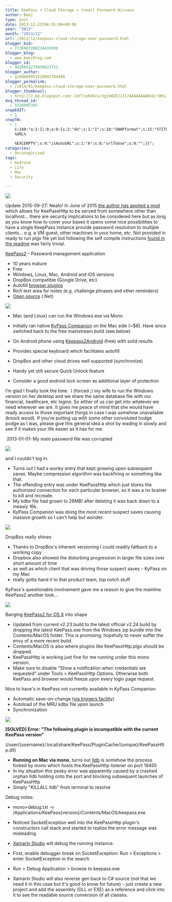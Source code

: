 ```yaml
---
title: KeePass + Cloud Storage = (near) Password Nirvana
author: Beej
type: post
date: 2013-12-23T06:55:00+00:00
year: "2013"
month: "2013/12"
url: /2013/12/keepass-cloud-storage-near-password.html
blogger_bid:
  - 7726907200224433699
blogger_blog:
  - www.beejblog.com
blogger_id:
  - 4826853279959822751
blogger_author:
  - g108669953529091704409
blogger_permalink:
  - /2014/01/keepass-cloud-storage-near-password.html
blogger_thumbnail:
  - http://2.bp.blogspot.com/-lbflleKV6Is/VgjkWZE2JJI/AAAAAAAARoQ/r8RsIzK3duM/s1600/KeePassHttp-remote-host.png
dsq_thread_id:
  - 5526005395
snapEdIT:
  - 1
snapTW:
  - |
    s:240:"a:1:{i:0;a:8:{s:2:"do";s:1:"1";s:10:"SNAPformat";s:15:"%TITLE% - %URL%";s:8:"attchImg";s:1:"1";s:9:"isAutoImg";s:1:"A";s:8:"imgToUse";s:0:"";s:9:"msgFormat";s:27:"%TITLE%
    %URL%
    
    %EXCERPT%";s:9:"isAutoURL";s:1:"A";s:8:"urlToUse";s:0:"";}}";
categories:
  - Uncategorized
tags:
  - Android
  - Life
  - Mac
  - Security

---
```

[![][1]][1]

Update 2015-09-27: Neato! In June of 2015 [the author has applied a mod][2] which allows for KeePassHttp to be served from somewhere other than localhost... there are security implications to be considered here but as long as you know how to cover your bases it opens some nice possibilities to have a single KeepPass instance provide password resolution to multiple clients... e.g. a VM guest, other machines in your home, etc. Not provided in ready to run plgx file yet but following the self compile instructions [found in the readme][3] was fairly trivial.

[KeePass2][4] &#8211; Password management application

  * 10 years mature
  * Free
  * Windows, Linux, Mac, Android and iOS versions
  * DropBox compatible (Google Drive, etc)
  * Autofill [browser plugins][5]
  * Rich text area for notes (e.g. challenge phrases and other reminders)
  * [Open source][6] (.Net)

![][7]

  * Mac (and Linux) can run the Windows.exe via Mono
  * Initially ran native [KyPass Companion][8] on the Mac side (~$8). Have since switched back to the free mainstream build (see below)</p> 
  * On Android phone using [Keepass2Android][9] (free) with solid results

  * Provides special keyboard which facilitates autofill

  * DropBox and other cloud drives well supported (synchronize)
  * Handy yet still secure Quick Unlock feature
  * Consider a good android lock screen as additional layer of protection

I’m glad I finally took the time.&nbsp; I (forced ;) my wife to run the Windows version on her desktop and we share the same database file with our financial, healthcare, etc logins. So either of us can get into whatever we need wherever we are. It gives me peace of mind that she would have ready access to those important things in case I was somehow unavailable (knock wood). If you're putting up with some other convoluted hodge podge as I was, please give this general idea a shot by wading in slowly and see if it makes your life easier as it has for me.

&nbsp;2013-01-01: My main password file was corrupted

![][10]

and I couldn't log in.

  * Turns out I had a wonky entry that kept growing upon subsequent saves. Maybe compression algorithm was backfiring or something like that.
  * The offending entry was under KeePassHttp which just stores the authorized connection for each particular browser, so it was a no brainer to kill and recreate.
  * My kdbx file had grown to 28MB! after deleting it was back down to a measly 16k.
  * KyPass Companion was doing the most recent suspect saves causing massive growth so I can't help but wonder.

![][11]

DropBox really shines

  * Thanks to DropBox's inherent versioning I could readily fallback to a working copy
  * Dropbox also showed the disturbing progression in larger file sizes over short amount of time
  * as well as which client that was driving those suspect saves &#8211; KyPass on my Mac
  * really gotta hand it to that product team, top notch stuff

KyPass's questionable involvement gave me a reason to give the mainline KeePass2 another look...

![][12]

Banging [KeePass2 for OS X][13] into shape

  * Updated from current v2.23 build to the latest official v2.24 build by dropping the latest KeePass.exe from the Windows zip bundle into the Contents/MacOS folder. This is promising; hopefully to never suffer the envy of a more recent build.
  * Contents/MacOS is also where plugins like KeePassHttp.plgx should be dropped.
  * KeePassHttp is working just fine for me running under this mono version.
  * Make sure to disable "Show a notification when credentials are requested" under Tools > KeePassHttp Options. Otherwise both KeePass and browser would freeze upon every login page request.

Nice to have's in KeePass not currently available in KyPass Companion:

  * Automatic save-on-change ([via triggers facility][14])
  * Autoload of the MRU kdbx file upon launch
  * Synchronization

![][15]

**[SOLVED] Error: "The following plugin is incompatible with the current KeePass version"**
  
(/user/{username}/.local/share/KeePass/PluginCache/{unique}/KeePassHttp.dll)

  * **Running on Mac via mono**, turns out [lldb][16] is somehow the process forked by mono which hosts the KeePassHttp listener on port 19455
  * In my situation this pesky error was apparently caused by a crashed orphan lldb holding onto the port and blocking subsequent launches of KeePassHttp
  * Simply "KILLALL lldb" from terminal to resolve

Debug notes:

  * mono>debug.txt -v /Applications/KeePass{version}/Contents/MacOS/keepass.exe
  * Noticed SocketException well into the KeePassHttp plugin's constructors call stack and started to realize the error message was misleading
  * [Xamarin Studio][17] will debug the running instance:
  * First, enable debugger break on SocketException: Run > Exceptions > enter SocketException in the search
  * Run > Debug Application > browse to keepass.exe

  * Xamarin Studio will also reverse gen back to C# source (not that we need it in this case but it's good to know for future) &#8211; just create a new project and add the assembly (DLL or EXE) as a reference and click into it to see the readable source conversion of all classes.

 [1]: /wp-content/uploads/2013/12/KeePassHttp-remote-host.png
 [2]: https://github.com/pfn/keepasshttp/pull/217
 [3]: https://github.com/pfn/keepasshttp#compile-at-your-own
 [4]: http://keepass.info/download.html
 [5]: http://keepass.info/plugins.html#chromeipass
 [6]: http://sourceforge.net/projects/keepass/
 [7]: /wp-content/uploads/2013/12/main_big.jpg
 [8]: https://itunes.apple.com/us/app/kypass-companion/id555293879?mt=12
 [9]: https://play.google.com/store/apps/details?id=keepass2android.keepass2android
 [10]: /wp-content/uploads/2013/12/unnamed.jpg
 [11]: /wp-content/uploads/2013/12/Screen-Shot-2013-12-31-at-11.43.40-AM.png
 [12]: /wp-content/uploads/2013/12/Screen-Shot-2014-01-01-at-7.56.14-PM.png
 [13]: http://keepass2.openix.be/
 [14]: http://www.mydigitallife.info/how-to-auto-save-the-database-in-keepass-password-safe/
 [15]: /wp-content/uploads/2013/12/Screen-Shot-2014-01-01-at-5.54.33-PM.png
 [16]: http://en.wikipedia.org/wiki/LLDB_%28debugger%29
 [17]: http://monodevelop.com/download
